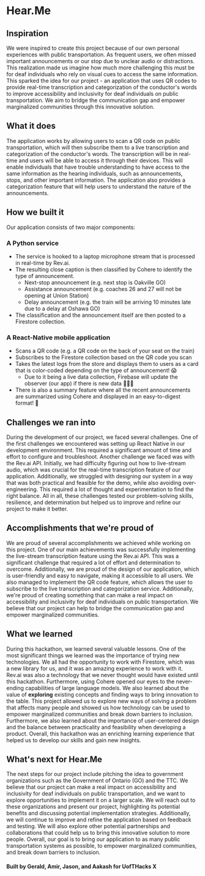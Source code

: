 # Hear.Me

## Inspiration
We were inspired to create this project because of our own personal experiences with public transportation. As frequent users, we often missed important announcements or our stop due to unclear audio or distractions. This realization made us imagine how much more challenging this must be for deaf individuals who rely on visual cues to access the same information. This sparked the idea for our project - an application that uses QR codes to provide real-time transcription and categorization of the conductor's words to improve accessibility and inclusivity for deaf individuals on public transportation. We aim to bridge the communication gap and empower marginalized communities through this innovative solution.

## What it does
The application works by allowing users to scan a QR code on public transportation, which will then subscribe them to a live transcription and categorization of the conductor's words. The transcription will be in real-time and users will be able to access it through their devices. This will enable individuals that have trouble understanding to have access to the same information as the hearing individuals, such as announcements, stops, and other important information. The application also provides a categorization feature that will help users to understand the nature of the announcements.

## How we built it
Our application consists of two major components:

### A Python service
* The service is hooked to a laptop microphone stream that is processed in real-time by Rev.ai.
* The resulting close caption is then classified by Cohere to identify the type of announcement.
    * Next-stop announcement (e.g. next stop is Oakville GO)
    *  Assistance announcement (e.g. coaches 26 and 27 will not be opening at Union Station)
    * Delay announcement (e.g. the train will be arriving 10 minutes late due to a delay at Oshawa GO)
* The classification and the announcement itself are then posted to a Firestore collection.

### A React-Native mobile application
* Scans a QR code (e.g. a QR code on the back of your seat on the train)
* Subscribes to the Firestore collection based on the QR code you scan
* Takes the latest logs from the store and displays them to users as a card that is color-coded depending on the type of announcement! 😱
    * Due to it being a live data collection, Firebase will update the observer (our app) if there is new data 🎉🎉🎉
* There is also a summary feature where all the recent announcements are summarized using Cohere and displayed in an easy-to-digest format! 🫡

## Challenges we ran into
During the development of our project, we faced several challenges. One of the first challenges we encountered was setting up React Native in our development environment. This required a significant amount of time and effort to configure and troubleshoot. Another challenge we faced was with the Rev.ai API. Initially, we had difficulty figuring out how to live-stream audio, which was crucial for the real-time transcription feature of our application. Additionally, we struggled with designing our system in a way that was both practical and feasible for the demo, while also avoiding over-engineering. This required a lot of thought and experimentation to find the right balance. All in all, these challenges tested our problem-solving skills, resilience, and determination but helped us to improve and refine our project to make it better.

## Accomplishments that we're proud of
We are proud of several accomplishments we achieved while working on this project. One of our main achievements was successfully implementing the live-stream transcription feature using the Rev.ai API. This was a significant challenge that required a lot of effort and determination to overcome. Additionally, we are proud of the design of our application, which is user-friendly and easy to navigate, making it accessible to all users. We also managed to implement the QR code feature, which allows the user to subscribe to the live transcription and categorization service.
Additionally, we're proud of creating something that can make a real impact on accessibility and inclusivity for deaf individuals on public transportation. We believe that our project can help to bridge the communication gap and empower marginalized communities.

## What we learned
During this hackathon, we learned several valuable lessons. One of the most significant things we learned was the importance of trying new technologies. We all had the opportunity to work with Firestore, which was a new library for us, and it was an amazing experience to work with it. Rev.ai was also a technology that we never thought would have existed until this hackathon. Furthermore, using Cohere opened our eyes to the never-ending capabilities of large language models.
We also learned about the value of **exploring** existing concepts and finding ways to bring innovation to the table. This project allowed us to explore new ways of solving a problem that affects many people and showed us how technology can be used to empower marginalized communities and break down barriers to inclusion. Furthermore, we also learned about the importance of user-centered design and the balance between practicality and feasibility when developing a product. Overall, this hackathon was an enriching learning experience that helped us to develop our skills and gain new insights.

## What's next for Hear.Me
The next steps for our project include pitching the idea to government organizations such as the Government of Ontario (GO) and the TTC. We believe that our project can make a real impact on accessibility and inclusivity for deaf individuals on public transportation, and we want to explore opportunities to implement it on a larger scale. We will reach out to these organizations and present our project, highlighting its potential benefits and discussing potential implementation strategies. Additionally, we will continue to improve and refine the application based on feedback and testing. We will also explore other potential partnerships and collaborations that could help us to bring this innovative solution to more people. Overall, our goal is to bring our application to as many public transportation systems as possible, to empower marginalized communities, and break down barriers to inclusion.

#### Built by Gerald, Amir, Jason, and Aakash for UofTHacks X
